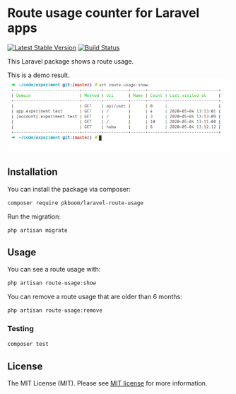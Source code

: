 # Route usage counter for Laravel apps

[![Latest Stable Version](https://poser.pugx.org/pkboom/laravel-route-usage/v/stable)](https://packagist.org/packages/pkboom/laravel-route-usage)
[![Build Status](https://travis-ci.com/pkboom/laravel-route-usage.svg?branch=master)](https://travis-ci.com/pkboom/laravel-route-usage)

This Laravel package shows a route usage.

This is a demo result.
<img src="/images/result.png" width="800"  title="result">

## Installation

You can install the package via composer:

```bash
composer require pkboom/laravel-route-usage
```

Run the migration:

```bash
php artisan migrate
```

## Usage

You can see a route usage with:

```php
php artisan route-usage:show
```

You can remove a route usage that are older than 6 months:

```php
php artisan route-usage:remove
```

### Testing

```bash
composer test
```

## License

The MIT License (MIT). Please see [MIT license](http://opensource.org/licenses/MIT) for more information.
